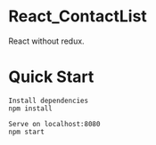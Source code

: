 # React_ContactList
 React without redux. 

# Quick Start

```
Install dependencies
npm install

Serve on localhost:8080
npm start
```
